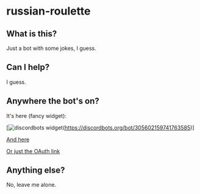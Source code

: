 # russian-roulette
## What is this?
Just a bot with some jokes, I guess.

## Can I help?
I guess.

## Anywhere the bot's on?
It's here (fancy widget):



[![discordbots widget](https://discordbots.org/api/widget/305602159741763585.png)(https://discordbots.org/bot/305602159741763585)]

[And here](https://bots.discord.pw/bots/305602159741763585)

[Or just the OAuth link](https://discordapp.com/oauth2/authorize?client_id=305602159741763585&scope=bot&permissions=8)

## Anything else?
No, leave me alone.
